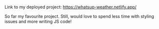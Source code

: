 Link to my deployed project: https://whatsup-weather.netlify.app/

So far my favourite project. 
Still, would love to spend less time with styling issues and more writing JS code!

